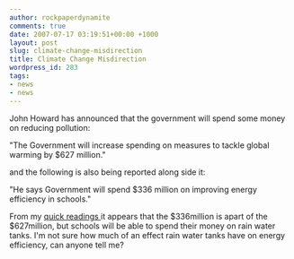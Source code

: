 ```yaml
---
author: rockpaperdynamite
comments: true
date: 2007-07-17 03:19:51+00:00 +1000
layout: post
slug: climate-change-misdirection
title: Climate Change Misdirection
wordpress_id: 283
tags:
- news
- news
---
```


John Howard has announced that the government will spend some money on reducing pollution:

"The Government will increase spending on measures to tackle global warming by $627 million."

and the following is also being reported along side it:

"He says Government will spend $336 million on improving energy efficiency in schools."

From my [quick readings ](http://www.abc.net.au/news/stories/2007/07/17/1980126.htm)it appears that the $336million is apart of the $627million, but schools will be able to spend their money on rain water tanks. I'm not sure how much of an effect rain water tanks have on energy efficiency, can anyone tell me?
